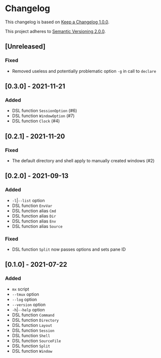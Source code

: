 # Changelog

This changelog is based on [Keep a Changelog 1.0.0](https://keepachangelog.com/en/1.0.0).

This project adheres to [Semantic Versioning 2.0.0](https://semver.org/spec/v2.0.0).

## [Unreleased]

### Fixed

- Removed useless and potentially problematic option `-g` in call to `declare`

## [0.3.0] - 2021-11-21

### Added

- DSL function `SessionOption` (#6)
- DSL function `WindowOption` (#7)
- DSL function `Clock` (#4)

## [0.2.1] - 2021-11-20

### Fixed

- The default directory and shell apply to manually created windows (#2)

## [0.2.0] - 2021-09-13

### Added

- `-l`|`--list` option
- DSL function `EnvVar`
- DSL function alias `Cmd`
- DSL function alias `Dir`
- DSL function alias `Env`
- DSL function alias `Source`

### Fixed

- DSL function `Split` now passes options and sets pane ID

## [0.1.0] - 2021-07-22

### Added

- `mx` script
- `--tmux` option
- `--log` option
- `--version` option
- `-h`|`--help` option
- DSL function `Command`
- DSL function `Directory`
- DSL function `Layout`
- DSL function `Session`
- DSL function `Shell`
- DSL function `SourceFile`
- DSL function `Split`
- DSL function `Window`
